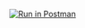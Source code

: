 
[![Run in Postman](https://run.pstmn.io/button.svg)](https://app.getpostman.com/run-collection/361c286886ee1cd45fbd)
